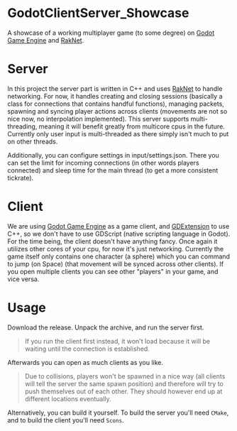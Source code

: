 # GodotClientServer_Showcase
A showcase of a working multiplayer game (to some degree) on [Godot Game Engine](https://godotengine.org/) and [RakNet](https://github.com/facebookarchive/RakNet).

# Server
In this project the server part is written in C++ and uses [RakNet](https://github.com/facebookarchive/RakNet) to handle networking.
For now, it handles creating and closing sessions (basically a class for connections that contains handful functions), managing packets, spawning and syncing player actions across clients (movements are not so nice now, no interpolation implemented).
This server supports multi-threading, meaning it will benefit greatly from multicore cpus in the future. Currently only user input is multi-threaded as there simply isn't much to put on other threads.

Additionally, you can configure settings in input/settings.json. There you can set the limit for incoming connections (in other words players connected) and sleep time for the main thread (to get a more consistent tickrate).

# Client
We are using [Godot Game Engine](https://godotengine.org/) as a game client, and [GDExtension](https://docs.godotengine.org/en/stable/tutorials/scripting/gdextension/index.html) to use C++, so we don't have to use GDScript (native scripting language in Godot).
For the time being, the client doesn't have anything fancy. Once again it utilizes other cores of your cpu, for now it's just networking.
Currently the game itself only contains one character (a sphere) which you can command to jump (on Space) (that movement will be synced across other clients). If you open multiple clients you can see other "players" in your game, and vice versa.

# Usage
Download the release. Unpack the archive, and run the server first.
> If you run the client first instead, it won't load because it will be waiting until the connection is established.

Afterwards you can open as much clients as you like.

> Due to collisions, players won't be spawned in a nice way (all clients will tell the server the same spawn position) and therefore will try to push themselves out of each other. They should however end up at different locations eventually.

Alternatively, you can build it yourself. To build the server you'll need `CMake`, and to build the client you'll need `Scons`.
